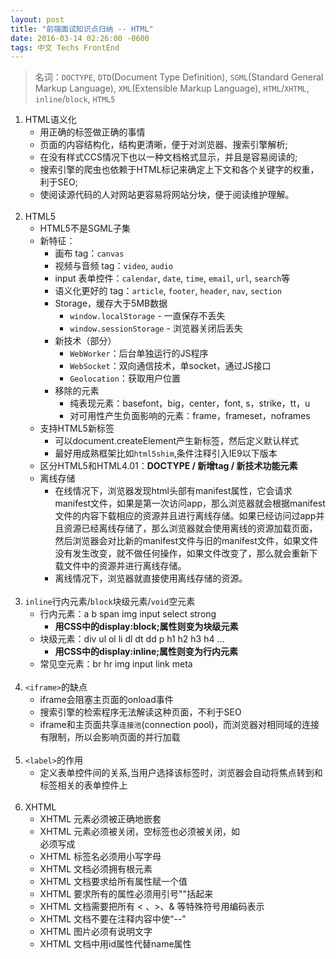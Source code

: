 ```yaml
---
layout: post
title: "前端面试知识点归纳 -- HTML"
date: 2016-03-14 02:26:00 -0600
tags: 中文 Techs FrontEnd
---
```


> 名词：`DOCTYPE`, `DTD`(Document Type Definition), `SGML`(Standard General Markup Language), `XML`(Extensible Markup Language), `HTML`/`XHTML`, `inline`/`block`, `HTML5`

1. HTML语义化
    - 用正确的标签做正确的事情
    - 页面的内容结构化，结构更清晰，便于对浏览器、搜索引擎解析;
    - 在没有样式CCS情况下也以一种文档格式显示，并且是容易阅读的;
    - 搜索引擎的爬虫也依赖于HTML标记来确定上下文和各个关键字的权重，利于SEO;
    - 使阅读源代码的人对网站更容易将网站分块，便于阅读维护理解。
<br><br>
2. HTML5
    - HTML5不是SGML子集
    - 新特征：
        - 画布 tag：`canvas`
        - 视频与音频 tag：`video`, `audio`
        - input 表单控件：`calendar`, `date`, `time`, `email`, `url`, `search`等
        - 语义化更好的 tag：`article`, `footer`, `header`, `nav`, `section`
        - Storage，缓存大于5MB数据
            - `window.localStorage` - 一直保存不丢失
            - `window.sessionStorage` - 浏览器关闭后丢失
        - 新技术（部分）
            - `WebWorker`：后台单独运行的JS程序
            - `WebSocket`：双向通信技术，单socket，通过JS接口
            - `Geolocation`：获取用户位置
        - 移除的元素
            - 纯表现元素：basefont，big，center，font, s，strike，tt，u
            - 对可用性产生负面影响的元素：frame，frameset，noframes        
    - 支持HTML5新标签
        - 可以document.createElement产生新标签，然后定义默认样式
        - 最好用成熟框架比如`html5shim`,条件注释引入IE9以下版本
    - 区分HTML5和HTML4.01：**DOCTYPE / 新增tag / 新技术功能元素**
    - 离线存储
        - 在线情况下，浏览器发现html头部有manifest属性，它会请求manifest文件，如果是第一次访问app，那么浏览器就会根据manifest文件的内容下载相应的资源并且进行离线存储。如果已经访问过app并且资源已经离线存储了，那么浏览器就会使用离线的资源加载页面，然后浏览器会对比新的manifest文件与旧的manifest文件，如果文件没有发生改变，就不做任何操作，如果文件改变了，那么就会重新下载文件中的资源并进行离线存储。
        - 离线情况下，浏览器就直接使用离线存储的资源。
<br><br>
3. `inline`行内元素/`block`块级元素/`void`空元素
    - 行内元素：a b span img input select strong
        - **用CSS中的display:block;属性则变为块级元素**
    - 块级元素：div ul ol li dl dt dd p h1 h2 h3 h4 ...
        - **用CSS中的display:inline;属性则变为行内元素**
    - 常见空元素：br hr img input link meta
<br><br>
4. `<iframe>`的缺点
    - iframe会阻塞主页面的onload事件
    - 搜索引擎的检索程序无法解读这种页面，不利于SEO
    - iframe和主页面共享`连接池`(connection pool)，而浏览器对相同域的连接有限制，所以会影响页面的并行加载
<br><br>
5. `<label>`的作用
    - 定义表单控件间的关系,当用户选择该标签时，浏览器会自动将焦点转到和标签相关的表单控件上
<br><br>
6. XHTML
    - XHTML 元素必须被正确地嵌套
    - XHTML 元素必须被关闭，空标签也必须被关闭，如 <br> 必须写成 <br />
    - XHTML 标签名必须用小写字母
    - XHTML 文档必须拥有根元素
    - XHTML 文档要求给所有属性赋一个值
    - XHTML 要求所有的属性必须用引号""括起来
    - XHTML 文档需要把所有 < 、>、& 等特殊符号用编码表示
    - XHTML 文档不要在注释内容中使“--”
    - XHTML 图片必须有说明文字
    - XHTML 文档中用id属性代替name属性
